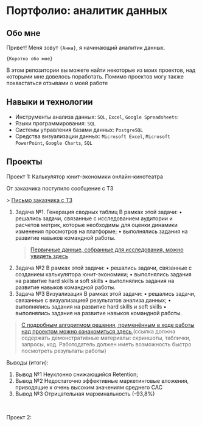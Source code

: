 
# Портфолио: аналитик данных

## Обо мне 

Привет! Меня зовут ``{Анна}``, я начинающий аналитик данных. 

``{Коротко обо мне}``

В этом репозитории вы можете найти некоторые из моих проектов, над которыми мне довелось поработать. Помимо проектов могу также похвастаться отзывами о моей работе
<br>

## Навыки и технологии
- Инструменты анализа данных: ``SQL``, ``Excel``, ``Google Spreadsheets``: 
- Языки программирования: ``SQL`` 
- Системы управления базами данных: ``PostgreSQL``
- Средства визуализации данных: ``Microsoft Excel``, ``Microsoft PowerPoint``, ``Google Charts``, ``SQL``




## Проекты
<p> Проект 1: Калькулятор юнит-экономики онлайн-кинотеатра</p>
<p>От заказчика поступило сообщение с ТЗ<p>
> <a href=" фото 1 "> Письмо заказчика с  ТЗ</a>

<ol>
  <li>Задача №1. Генерация сводных таблиц 	
В рамках этой задачи:
•	 решались задачи, связанные с исследованием аудитории и расчетов метрик, которые необходимы для оценки динамики изменения просмотров на платформе;
•	 выполнялись задания на развитие навыков командной работы.
</li>


> <a href=" ссылка 1 "> Первичные данные, собранные для исследования, можно увидеть здесь </a>
  <li> Задача №2 
В рамках этой задачи: 
•	 решались задачи, связанные с созданием калькулятора юнит-экономики;
•	 выполнялись задания на развитие hard skills и soft skills
•	 выполнялись задания на развитие навыков командной работы.
</li>

<li>Задача №3 Визуализация
В рамках этой задачи:
•	решались задачи, связанные с визуализацией результатов анализа данных;
•	 выполнялись задания на развитие hard skills и soft skills
•	 выполнялись задания на развитие навыков командной работы.

</ol>



> <a href="">С подробным алгоритмом решения, применённым в ходе работы над проектом можно ознакомиться здесь   </a>
  (ссылка должна содержать демонстративные материалы: скриншоты, таблички, запросы, код. Работодатель должен иметь возможность быстро посмотреть результаты работы)

<p>Выводы (итоги):<p>
<ol>
  <li>Вывод №1 Неуклонно снижающийся Retention; </li>
  <li>Вывод №2 Недостаточно эффективные маркетинговые вложения, приводящие к очень высоким значениям среднего САС </li>
  <li>Вывод №3 Отрицательная маржинальность (-93,8%)
</li>

</ol>
<br> 

<p> Проект 2: </p>


